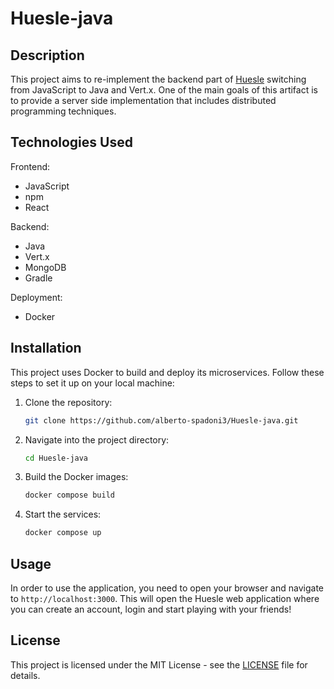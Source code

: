 # Huesle-java

## Description

This project aims to re-implement the backend part of [Huesle](https://github.com/alberto-spadoni3/Huesle) switching
from JavaScript to Java and Vert.x.
One of the main goals of this artifact is to provide a server side implementation that includes distributed programming
techniques.

## Technologies Used

Frontend:

- JavaScript
- npm
- React

Backend:

- Java
- Vert.x
- MongoDB
- Gradle

Deployment:

- Docker

## Installation

This project uses Docker to build and deploy its microservices. Follow these steps to set it up on your local machine:

1. Clone the repository:
    ```bash
    git clone https://github.com/alberto-spadoni3/Huesle-java.git
    ```
2. Navigate into the project directory:
    ```bash
    cd Huesle-java
    ```
3. Build the Docker images:
    ```bash
    docker compose build
    ```
4. Start the services:
    ```bash
    docker compose up
    ```

## Usage

In order to use the application, you need to open your browser and navigate to `http://localhost:3000`.
This will open the Huesle web application where you can create an account, login and start playing with your friends!

## License

This project is licensed under the MIT License - see the [LICENSE](LICENSE) file for details.
